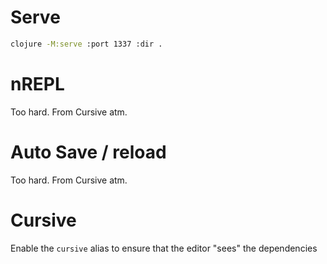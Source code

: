 # Serve

```bash
clojure -M:serve :port 1337 :dir .
```

# nREPL

Too hard. From Cursive atm.

# Auto Save / reload

Too hard. From Cursive atm.

# Cursive

Enable the `cursive` alias to ensure that the editor "sees" the dependencies
